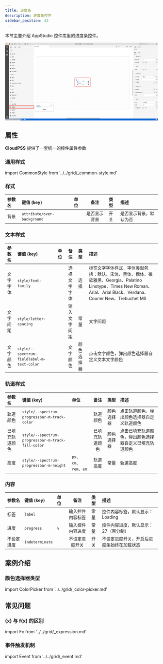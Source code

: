 ```yaml
---
title: 进度条
description: 进度条控件
sidebar_position: 42
---
```


本节主要介绍 AppStudio 控件库里的进度条控件。

![进度条控件](image.png "进度条控件")


## 属性

**CloudPSS** 提供了一套统一的控件属性参数

### 通用样式

import CommonStyle from '../../grid/_common-style.md'

<CommonStyle />


### 样式

| 参数名 | 键值 (key) | 单位 | 备注 | 类型 | 描述 |
| :--- | :--- | :--- | :--: | :--- | :--- |
| 背景 | `attribute/over-background` |  | 是否显示背景 | 开关 | 是否显示背景，默认为否 |


### 文本样式

| 参数名 | 键值 (key) | 单位 | 备注 | 类型 | 描述 |
| :--- | :--- | :--- | :--: | :--- | :--- |
| 文字字体 | `style/font-family` |  | 选择文字字体 | 选择 | 标签文字字体样式，字体类型包括：默认、宋体、黑体、楷体、微软雅黑、Georgia、Palatino Linotype、Times New Roman、Arial、Arial Black、Verdana、Courier New、Trebuchet MS |
| 文字间距 | `style/letter-spacing` |  | 输入文字间距 | 常量 | 文字间距 |
| 文字颜色 | `style/--spectrum-fieldlabel-m-text-color` |  | 文字颜色 | 颜色选择器 | 点击文字颜色，弹出颜色选择器自定义文本文字颜色 |


### 轨道样式

| 参数名 | 键值 (key) | 单位 | 备注 | 类型 | 描述 |
| :--- | :--- | :--- | :--: | :--- | :--- |
| 轨道颜色 | `style/--spectrum-progressbar-m-track-color` |  | 轨道颜色 | 颜色选择器 | 点击轨道颜色，弹出颜色选择器自定义轨道颜色 |
| 已填充轨道颜色 | `style/--spectrum-progressbar-m-track-fill-color` |  | 已填充轨道颜色 | 颜色选择器 | 点击已填充轨道颜色，弹出颜色选择器自定义已填充轨道颜色 |
| 高度 | `style/--spectrum-progressbar-m-height` | `px`、`cm`、`rem`、`em`  | 轨道高度 | 常量 | 轨道高度 |

### 内容

| 参数名 | 键值 (key) | 单位 | 备注 | 类型 | 描述 |
| :--- | :--- | :--- | :--: | :--- | :--- |
| 标签 | `label` |  | 输入控件内容标签 | 常量 | 控件内容标签，默认显示：Loading |
| 进度 | `progress` | `%`  | 输入控件内容进度 | 常量 | 控件内容进度，默认显示：27（百分制） |
| 不设定进度 | `indeterminate` |   | 不设定进度开关 | 开关 | 不设定进度开关，开启后进度条始终在加载状态 |

## 案例介绍

### 颜色选择器类型

import ColorPicker from '../../grid/_color-picker.md'

<ColorPicker />

## 常见问题

### (x) 与 f(x) 的区别

import Fx from '../../grid/_expression.md'

<Fx />

###  事件触发机制

import Event from '../../grid/_event.md'

<Event />
